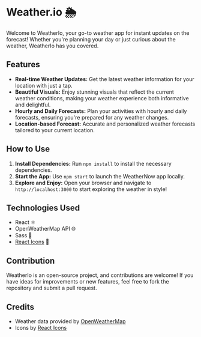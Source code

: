 # Weather.io 🌦️

Welcome to WeatherIo, your go-to weather app for instant updates on the forecast! Whether you're planning your day or just curious about the weather, WeatherIo has you covered.

## Features

- **Real-time Weather Updates:** Get the latest weather information for your location with just a tap.
- **Beautiful Visuals:** Enjoy stunning visuals that reflect the current weather conditions, making your weather experience both informative and delightful.
- **Hourly and Daily Forecasts:** Plan your activities with hourly and daily forecasts, ensuring you're prepared for any weather changes.
- **Location-based Forecast:** Accurate and personalized weather forecasts tailored to your current location.

## How to Use

1. **Install Dependencies:** Run `npm install` to install the necessary dependencies.
2. **Start the App:** Use `npm start` to launch the WeatherNow app locally.
3. **Explore and Enjoy:** Open your browser and navigate to `http://localhost:3000` to start exploring the weather in style!

## Technologies Used

- React ⚛️
- OpenWeatherMap API 🌐
- Sass 🎨
- [React Icons](https://react-icons.github.io/react-icons/) 🚀

## Contribution

WeatherIo is an open-source project, and contributions are welcome! If you have ideas for improvements or new features, feel free to fork the repository and submit a pull request.

## Credits

- Weather data provided by [OpenWeatherMap](https://openweathermap.org/)
- Icons by [React Icons](https://react-icons.github.io/react-icons/)
